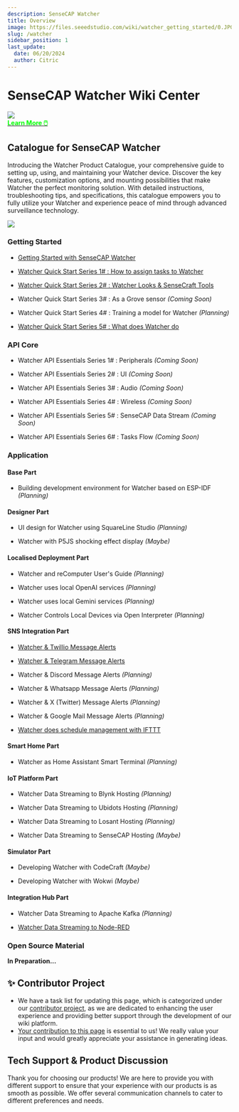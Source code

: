 ```yaml
---
description: SenseCAP Watcher
title: Overview
image: https://files.seeedstudio.com/wiki/watcher_getting_started/0.JPG
slug: /watcher
sidebar_position: 1
last_update:
  date: 06/20/2024
  author: Citric
---
```


# SenseCAP Watcher Wiki Center

<div style={{textAlign:'center'}}><img src="https://files.seeedstudio.com/wiki/watcher_getting_started/0.JPG" style={{width:800, height:'auto'}}/></div>

<div class="get_one_now_container" style={{textAlign: 'center'}}>
    <a class="get_one_now_item" href="https://www.seeedstudio.com/watcher">
            <strong><span><font color={'FFFFFF'} size={"4"}> Learn More 🖱️</font></span></strong>
    </a>
</div>

## Catalogue for SenseCAP Watcher

Introducing the Watcher Product Catalogue, your comprehensive guide to setting up, using, and maintaining your Watcher device. Discover the key features, customization options, and mounting possibilities that make Watcher the perfect monitoring solution. With detailed instructions, troubleshooting tips, and specifications, this catalogue empowers you to fully utilize your Watcher and experience peace of mind through advanced surveillance technology.

<div style={{textAlign:'center'}}><img src="https://files.seeedstudio.com/wiki/watcher_getting_started/Infrastructure.png" style={{width:1000, height:'auto'}}/></div>

### Getting Started

- [Getting Started with SenseCAP Watcher](https://wiki.seeedstudio.com/getting_started_with_watcher/)

- [Watcher Quick Start Series 1# : How to assign tasks to Watcher](https://wiki.seeedstudio.com/getting_started_with_watcher_task/)

- [Watcher Quick Start Series 2# : Watcher Looks & SenseCraft Tools](https://wiki.seeedstudio.com/getting_started_with_watcher_look_tool)

- Watcher Quick Start Series 3# : As a Grove sensor *(Coming Soon)*

- Watcher Quick Start Series 4# : Training a model for Watcher *(Planning)*

- [Watcher Quick Start Series 5# : What does Watcher do](https://wiki.seeedstudio.com/what_does_watcher_do)


### API Core

- Watcher API Essentials Series 1# : Peripherals *(Coming Soon)*

- Watcher API Essentials Series 2# : UI *(Coming Soon)*

- Watcher API Essentials Series 3# : Audio *(Coming Soon)*

- Watcher API Essentials Series 4# : Wireless *(Coming Soon)*

- Watcher API Essentials Series 5# : SenseCAP Data Stream *(Coming Soon)*

- Watcher API Essentials Series 6# : Tasks Flow *(Coming Soon)*

### Application


#### Base Part

- Building development environment for Watcher based on ESP-IDF *(Planning)*

#### Designer Part

- UI design for Watcher using SquareLine Studio *(Planning)*

- Watcher with P5JS shocking effect display *(Maybe)*


#### Localised Deployment Part

- Watcher and reComputer User's Guide *(Planning)*

- Watcher uses local OpenAI services *(Planning)*

- Watcher uses local Gemini services *(Planning)*

- Watcher Controls Local Devices via Open Interpreter *(Planning)*


#### SNS Integration Part

- [Watcher & Twillio Message Alerts](https://wiki.seeedstudio.com/watcher_node_red_to_twilio/)

- [Watcher & Telegram Message Alerts](https://wiki.seeedstudio.com/watcher_node_red_to_telegram/)

- Watcher & Discord Message Alerts *(Planning)*

- Watcher & Whatsapp Message Alerts *(Planning)*

- Watcher & X (Twitter) Message Alerts *(Planning)*

- Watcher & Google Mail Message Alerts *(Planning)*

- [Watcher does schedule management with IFTTT](https://wiki.seeedstudio.com/watcher_node_red_to_ifttt/)

#### Smart Home Part

- Watcher as Home Assistant Smart Terminal *(Planning)*

#### IoT Platform Part

- Watcher Data Streaming to Blynk Hosting *(Planning)*

- Watcher Data Streaming to Ubidots Hosting *(Planning)*

- Watcher Data Streaming to Losant Hosting *(Planning)*

- Watcher Data Streaming to SenseCAP Hosting *(Maybe)*

#### Simulator Part

- Developing Watcher with CodeCraft *(Maybe)*

- Developing Watcher with Wokwi *(Maybe)*

#### Integration Hub Part

- Watcher Data Streaming to Apache Kafka *(Planning)*

- [Watcher Data Streaming to Node-RED](https://wiki.seeedstudio.com/watcher_node_red/)

### Open Source Material


**In Preparation...**



## ✨ Contributor Project

- We have a task list for updating this page, which is categorized under our [contributor project](https://github.com/orgs/Seeed-Studio/projects/6/views/1?pane=issue&itemId=30957479), as we are dedicated to enhancing the user experience and providing better support through the development of our wiki platform.
- [Your contribution to this page](https://github.com/orgs/Seeed-Studio/projects/6/views/1?pane=issue&itemId=33962909) is essential to us! We really value your input and would greatly appreciate your assistance in generating ideas.

## Tech Support & Product Discussion

Thank you for choosing our products! We are here to provide you with different support to ensure that your experience with our products is as smooth as possible. We offer several communication channels to cater to different preferences and needs.

<div class="table-center">
  <div class="button_tech_support_container">
  <a href="https://forum.seeedstudio.com/" class="button_forum"></a> 
  <a href="https://www.seeedstudio.com/contacts" class="button_email"></a>
  </div>

  <div class="button_tech_support_container">
  <a href="https://discord.gg/eWkprNDMU7" class="button_discord"></a> 
  <a href="https://github.com/Seeed-Studio/wiki-documents/discussions/69" class="button_discussion"></a>
  </div>
</div>
